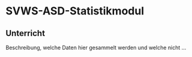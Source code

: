 # SVWS-ASD-Statistikmodul



## Unterricht

Beschreibung, welche Daten hier gesammelt werden und welche nicht ...

